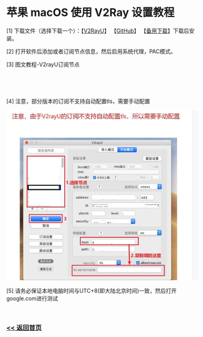 # 苹果 macOS 使用 V2Ray 设置教程

<p>[1] 下载文件（选择下载一个）：【<a title="V2Server" href="https://github.com/yanue/V2rayU/releases/download/2.0.0/V2rayU.dmg" target="_blank">V2RayU</a>】 【<a title="V2Server" href="https://github.com/yanue/V2rayU/releases" target="_blank">GitHub</a>】 【<a title="V2Server" href="https://v2server.github.io/V2Ray/" target="_blank">备用下载</a>】下载后安装。</p>
<p>[2] 打开软件后添加或者订阅节点信息，然后启用系统代理，PAC模式。</p>
<p>[3] 图文教程-V2rayU订阅节点</p>
<p><img src="img/m1.jpg" alt="" width="500" height="auto" /></p>
<p><img src="img/m2.jpg" alt="" width="500" height="auto" /></p>
<p>[4] 注意，部分版本的订阅不支持自动配置tls，需要手动配置</p>
<img src="img/mu1.jpg" alt="" width="500" height="auto" />
<p>[5] 请务必保证本地电脑时间与UTC+8(即大陆北京时间)一致，然后打开google.com进行测试</p>
<img src="img/w/w8.JPG" alt="" width="500" height="auto" />

### [<< 返回首页](https://v2server.github.io/Help/)
